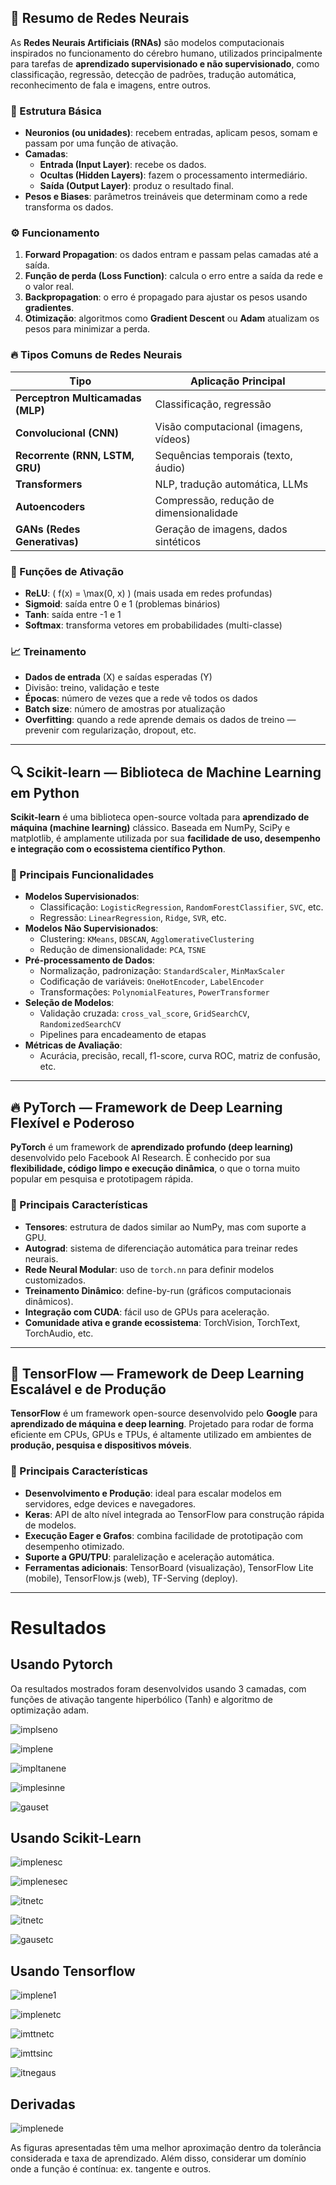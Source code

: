 ## 🧠 Resumo de Redes Neurais

As **Redes Neurais Artificiais (RNAs)** são modelos computacionais inspirados no funcionamento do cérebro humano, utilizados principalmente para tarefas de **aprendizado supervisionado e não supervisionado**, como classificação, regressão, detecção de padrões, tradução automática, reconhecimento de fala e imagens, entre outros.

### 🧩 Estrutura Básica

- **Neuronios (ou unidades)**: recebem entradas, aplicam pesos, somam e passam por uma função de ativação.
- **Camadas**:
  - **Entrada (Input Layer)**: recebe os dados.
  - **Ocultas (Hidden Layers)**: fazem o processamento intermediário.
  - **Saída (Output Layer)**: produz o resultado final.
- **Pesos e Biases**: parâmetros treináveis que determinam como a rede transforma os dados.

### ⚙️ Funcionamento

1. **Forward Propagation**: os dados entram e passam pelas camadas até a saída.
2. **Função de perda (Loss Function)**: calcula o erro entre a saída da rede e o valor real.
3. **Backpropagation**: o erro é propagado para ajustar os pesos usando **gradientes**.
4. **Otimização**: algoritmos como **Gradient Descent** ou **Adam** atualizam os pesos para minimizar a perda.

### 🔥 Tipos Comuns de Redes Neurais

| Tipo                        | Aplicação Principal                     |
|-----------------------------|------------------------------------------|
| **Perceptron Multicamadas (MLP)** | Classificação, regressão                |
| **Convolucional (CNN)**         | Visão computacional (imagens, vídeos)   |
| **Recorrente (RNN, LSTM, GRU)** | Sequências temporais (texto, áudio)     |
| **Transformers**               | NLP, tradução automática, LLMs          |
| **Autoencoders**              | Compressão, redução de dimensionalidade  |
| **GANs (Redes Generativas)**  | Geração de imagens, dados sintéticos     |

### 🧮 Funções de Ativação

- **ReLU**: \( f(x) = \max(0, x) \) (mais usada em redes profundas)
- **Sigmoid**: saída entre 0 e 1 (problemas binários)
- **Tanh**: saída entre -1 e 1
- **Softmax**: transforma vetores em probabilidades (multi-classe)

### 📈 Treinamento

- **Dados de entrada** (X) e saídas esperadas (Y)
- Divisão: treino, validação e teste
- **Épocas**: número de vezes que a rede vê todos os dados
- **Batch size**: número de amostras por atualização
- **Overfitting**: quando a rede aprende demais os dados de treino — prevenir com regularização, dropout, etc.

---
## 🔍 Scikit-learn — Biblioteca de Machine Learning em Python

**Scikit-learn** é uma biblioteca open-source voltada para **aprendizado de máquina (machine learning)** clássico. Baseada em NumPy, SciPy e matplotlib, é amplamente utilizada por sua **facilidade de uso, desempenho e integração com o ecossistema científico Python**.

### 🧠 Principais Funcionalidades

- **Modelos Supervisionados**:
  - Classificação: `LogisticRegression`, `RandomForestClassifier`, `SVC`, etc.
  - Regressão: `LinearRegression`, `Ridge`, `SVR`, etc.
- **Modelos Não Supervisionados**:
  - Clustering: `KMeans`, `DBSCAN`, `AgglomerativeClustering`
  - Redução de dimensionalidade: `PCA`, `TSNE`
- **Pré-processamento de Dados**:
  - Normalização, padronização: `StandardScaler`, `MinMaxScaler`
  - Codificação de variáveis: `OneHotEncoder`, `LabelEncoder`
  - Transformações: `PolynomialFeatures`, `PowerTransformer`
- **Seleção de Modelos**:
  - Validação cruzada: `cross_val_score`, `GridSearchCV`, `RandomizedSearchCV`
  - Pipelines para encadeamento de etapas
- **Métricas de Avaliação**:
  - Acurácia, precisão, recall, f1-score, curva ROC, matriz de confusão, etc.

---

## 🔥 PyTorch — Framework de Deep Learning Flexível e Poderoso

**PyTorch** é um framework de **aprendizado profundo (deep learning)** desenvolvido pelo Facebook AI Research. É conhecido por sua **flexibilidade, código limpo e execução dinâmica**, o que o torna muito popular em pesquisa e prototipagem rápida.

### 🧠 Principais Características

- **Tensores**: estrutura de dados similar ao NumPy, mas com suporte a GPU.
- **Autograd**: sistema de diferenciação automática para treinar redes neurais.
- **Rede Neural Modular**: uso de `torch.nn` para definir modelos customizados.
- **Treinamento Dinâmico**: define-by-run (gráficos computacionais dinâmicos).
- **Integração com CUDA**: fácil uso de GPUs para aceleração.
- **Comunidade ativa e grande ecossistema**: TorchVision, TorchText, TorchAudio, etc.
---

## 🧠 TensorFlow — Framework de Deep Learning Escalável e de Produção

**TensorFlow** é um framework open-source desenvolvido pelo **Google** para **aprendizado de máquina e deep learning**. Projetado para rodar de forma eficiente em CPUs, GPUs e TPUs, é altamente utilizado em ambientes de **produção, pesquisa e dispositivos móveis**.

### 🌟 Principais Características

- **Desenvolvimento e Produção**: ideal para escalar modelos em servidores, edge devices e navegadores.
- **Keras**: API de alto nível integrada ao TensorFlow para construção rápida de modelos.
- **Execução Eager e Grafos**: combina facilidade de prototipação com desempenho otimizado.
- **Suporte a GPU/TPU**: paralelização e aceleração automática.
- **Ferramentas adicionais**: TensorBoard (visualização), TensorFlow Lite (mobile), TensorFlow.js (web), TF-Serving (deploy).
---
# Resultados
## Usando Pytorch

Oa resultados mostrados foram desenvolvidos usando 3 camadas, com funções de ativação tangente hiperbólico (Tanh) e algoritmo de optimização adam.

![implseno](./image3/seno_pytor.png)

![implene](./image3/coseno_pytor.png)

![impltanene](./image3/tangente_pytor.png)

![implesinne](./image3/sinc_pytor.png)

![gauset](./image3/Gauss_pytor.png)


## Usando Scikit-Learn

![implenesc](./image3/coseno_sci.png)

![implenesec](./image3/seno_sci.png)

![itnetc](./image3/tangente_s.png)

![itnetc](./image3/sinc(x).png)

![gausetc](./image3/Gauss_sci.png)

## Usando Tensorflow

![implene1](./image3/coseno_tensor.png)

![implenetc](./image3/seno_tensor.png)

![imttnetc](./image3/tan_tensor.png)

![imttsinc](./image3/sinc_tensor.png)

![itnegaus](./image3/Gauss_tensor.png)

## Derivadas

![implenede](./image3/deriva_melhorada.png)

As figuras apresentadas têm uma melhor aproximação dentro da tolerância considerada e taxa de aprendizado. Além disso, considerar um domínio onde a função é contínua: ex. tangente e outros.   
